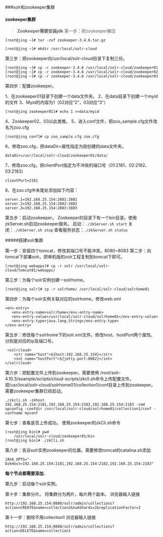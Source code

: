 ###solr和zookeeper集群

#### zookeeper集群

> **Zookeeper需要安装jdk**
第一步：把zookeeper解压

    [root@jing ~]# tar -zxf zookeeper-3.4.6.tar.gz 

    [root@jing ~]# mkdir /usr/local/solr-cloud

第三步：把zookeeper向/usr/local/solr-cloud目录下复制三份。

    [root@jing ~]# cp -r zookeeper-3.4.6 /usr/local/solr-cloud/zookeeper01 
	[root@jing ~]# cp -r zookeeper-3.4.6 /usr/local/solr-cloud/zookeeper02
	[root@jing ~]# cp -r zookeeper-3.4.6 /usr/local/solr-cloud/zookeeper03
第四步：配置zookeeper。

1、在zookeeper01目录下创建一个data文件夹。
2、在data目录下创建一个myid的文件
3、Myid的内容为1（02对应“2”，03对应“3”）

    [root@jing zookeeper01]# echo 1 >>data/myid

4、Zookeeper02、03以此类推。
5、进入conf文件，把zoo_sample.cfg文件改名为zoo.cfg

    [root@jing conf]# cp zoo_sample.cfg zoo.cfg

6、修改zoo.cfg，把dataDir=属性指定为刚创建的data文件夹。

    dataDir=/usr/local/solr-cloud/zookeeper01/data/

7、修改zoo.cfg，把clientPort指定为不冲突的端口号（01:2181、02:2182、03:2183）

    clientPort=2181

8、在zoo.cfg中末尾处添加如下内容：

    server.1=192.168.25.154:2881:3881
	server.2=192.168.25.154:2882:3882
	server.3=192.168.25.154:2883:3883

第五步：启动zookeeper。
Zookeeper的目录下有一个bin目录。使用zkServer.sh启动zookeeper服务。
启动：`./zkServer.sh start`
关闭：`./zkServer.sh stop`
查看服务状态：`./zkServer.sh status`


#####搭建solr集群

第一步：安装四个tomcat，修改其端口号不能冲突。8080~8083
第二步：向tomcat下部署solr。把单机版的solr工程复制到tomcat下即可。

    [root@jing webapps]# cp -r solr /usr/local/solr-cloud/tomcat01/webapps/

第三步：为每个solr实例创建一solrhome。

    [root@jing solr]# cp -r solrhome/ /usr/local/solr-cloud/solrhome01 

第四步：为每个solr实例关联对应的solrhome。修改web.xml

    <env-entry>
       <env-entry-name>solr/home</env-entry-name>
       <env-entry-value>/usr/local/solr-cloud/solrhome01</env-entry-value>
       <env-entry-type>java.lang.String</env-entry-type>
    </env-entry>

第五步：修改每个solrhome下的solr.xml文件。修改host、hostPort两个属性。分别是对应的ip及端口号。

     <solrcloud>
	    <str name="host">${host:192.168.25.154}</str>
	    <int name="hostPort">${jetty.port:8082}</int>
    </solrcloud>

第六步：把配置文件上传到zookeeper。需要使用
/root/solr-4.10.3/example/scripts/cloud-scripts/zkcli.sh命令上传配置文件。
把/usr/local/solr-cloud/solrhome01/collection1/conf目录上传到zookeeper。
需要zookeeper集群已经启动。

    ./zkcli.sh -zkhost 192.168.25.154:2181,192.168.25.154:2182,192.168.25.154:2183 -cmd upconfig -confdir /usr/local/solr-cloud/solrhome01/collection1/conf -confname myconf

第七步：查看是否上传成功。
使用zookeeper的zkCli.sh命令

    [root@jing bin]# pwd
		/usr/local/solr-cloud/zookeeper01/bin
	[root@jing bin]# ./zkCli.sh 

第八步：告诉solr实例zookeeper的位置。需要修改tomcat的catalina.sh添加

```
JAVA_OPTS="-DzkHost=192.168.25.154:2181,192.168.25.154:2182,192.168.25.154:2183"
```
**每个节点都需要添加.**

第九步：启动每个solr实例。

第十步：集群分片。
将集群分为两片，每片两个副本。
浏览器输入链接
```
http://192.168.25.154:8080/solr/admin/collections?action=CREATE&name=collection2&numShards=2&replicationFactor=2
```

第十一步：删除不用collection1
浏览器输入链接
```
http://192.168.25.154:8080/solr/admin/collections?action=DELETE&name=collection1
```



